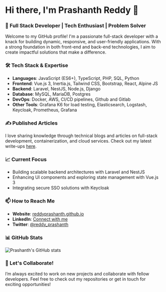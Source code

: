 # Hi there, I'm Prashanth Reddy 👋

### 🌟 Full Stack Developer | Tech Enthusiast | Problem Solver

Welcome to my GitHub profile! I'm a passionate full-stack developer with a knack for building dynamic, responsive, and user-friendly applications. With a strong foundation in both front-end and back-end technologies, I aim to create impactful solutions that make a difference.

### 🛠 Tech Stack & Expertise
- **Languages**: JavaScript (ES6+), TypeScript, PHP, SQL, Python
- **Frontend**: Vue.js 3, Inertia.js, Tailwind CSS, Bootstrap, React, Alpine JS
- **Backend**: Laravel, NestJS, Node.js, Django
- **Database**: MySQL, MariaDB, Postgres
- **DevOps**: Docker, AWS, CI/CD pipelines, Github and Gitlab
- **Other Tools**: Grafana K6 for load testing, Elasticsearch, Logstash, Keycloak, Prometheus, Grafana

### ✍️ Published Articles
I love sharing knowledge through technical blogs and articles on full-stack development, containerization, and cloud services. Check out my latest write-ups [here](https://reddyprashanth.github.io/articles).

### 📈 Current Focus
- Building scalable backend architectures with Laravel and NestJS
- Enhancing UI components and exploring state management with Vue.js 3
- Integrating secure SSO solutions with Keycloak

### 📫 How to Reach Me
- **Website**: [reddyprashanth.github.io](https://reddyprashanth.github.io/)
- **LinkedIn**: [Connect with me](https://www.linkedin.com/in/reddyprashanth/)
- **Twitter**: [@reddy_prashanth](https://twitter.com/reddy_prashanth)

### 📊 GitHub Stats
![Prashanth's GitHub stats](https://github-readme-stats.vercel.app/api?username=reddyprashanth&show_icons=true&theme=radical)

### 🎯 Let's Collaborate!
I’m always excited to work on new projects and collaborate with fellow developers. Feel free to check out my repositories or get in touch for exciting opportunities!

